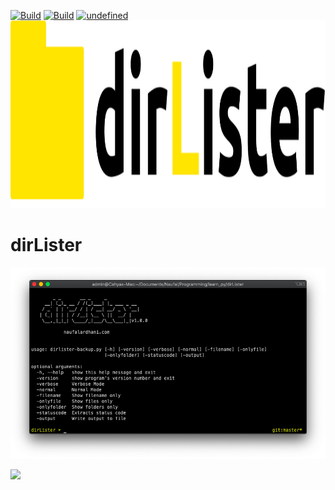[![Build](https://img.shields.io/badge/Supported_OS-Linux-orange.svg)]()
[![Build](https://img.shields.io/badge/Supported_OS-Mojave_MacOS-orange.svg)]()
[![undefined](https://img.shields.io/github/v/release/naufalardhani/dirLister.svg)](https://github.com/naufalardhani/dirLister/releases/latest)
<img src='dirLister-banner.png' width='700' height='300'>
# dirLister


<p align="center">
  <img src="dirLister.png" width="700" alt="accessibility text">
</p>

<a href="https://asciinema.org/a/415084"><img src="https://asciinema.org/a/415084.png" width="836"/></a>
